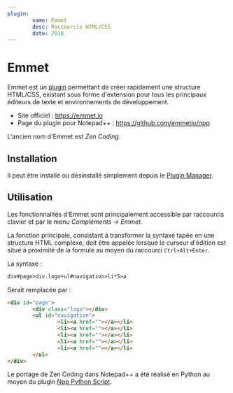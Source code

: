 ```yaml
---
plugin:
        name: Emmet
        desc: Raccourcis HTML/CSS
        date: 2010
---
```

# Emmet

Emmet est un [plugin](../plugins.md) permettant de créer rapidement une structure HTML/CSS, existant sous forme d'extension pour tous les principaux éditeurs de texte et environnements de développement.

- Site officiel : <https://emmet.io>
- Page du plugin pour Notepad++ : <https://github.com/emmetio/npp>

L'ancien nom d'Emmet est *Zen Coding*.

## Installation

Il peut être installé ou désinstallé simplement depuis le [Plugin Manager](plugin-manager.md).

## Utilisation

Les fonctionnalités d'Emmet sont principalement accessible par raccourcis clavier et par le menu *Compléments -> Emmet*.

La fonction principale, consistant à transformer la syntaxe tapée en une structure HTML complexe, doit être appelée lorsque le curseur d'édition est situé à proximité de la formule au moyen du raccourci `Ctrl+Alt+Enter`.

La syntaxe :

```html
div#page>div.logo+ul#navigation>li*5>a
```

Serait remplacée par :

```html
<div id="page">
        <div class="logo"></div>
        <ul id="navigation">
                <li><a href=""></a></li>
                <li><a href=""></a></li>
                <li><a href=""></a></li>
                <li><a href=""></a></li>
                <li><a href=""></a></li>
        </ul>
</div>
```

Le portage de Zen Coding dans Notepad++ a été réalisé en Python au moyen du plugin [Npp Python Script](http://sourceforge.net/projects/npppythonscript).
